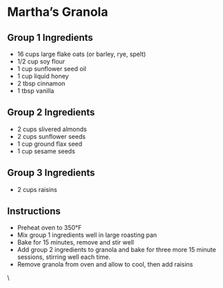 # Martha’s Granola

## Group 1 Ingredients

* 16 cups large flake oats (or barley, rye, spelt)
* 1/2 cup soy flour
* 1 cup sunflower seed oil
* 1 cup liquid honey
* 2 tbsp cinnamon
* 1 tbsp vanilla

## Group 2 Ingredients

* 2 cups slivered almonds
* 2 cups sunflower seeds
* 1 cup ground flax seed
* 1 cup sesame seeds

## Group 3 Ingredients

* 2 cups raisins

## Instructions

* Preheat oven to 350°F
* Mix group 1 ingredients well in large roasting pan
* Bake for 15 minutes, remove and stir well
* Add group 2 ingredients to granola and bake for three more 15 minute sessions, stirring well each time.
* Remove granola from oven and allow to cool, then add raisins


\
